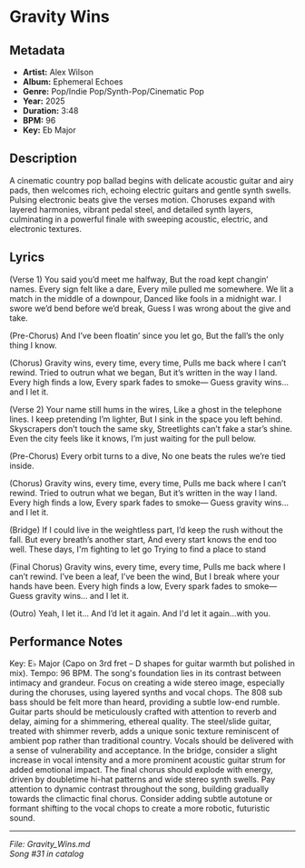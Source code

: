 # Gravity Wins

## Metadata
- **Artist:** Alex Wilson
- **Album:** Ephemeral Echoes
- **Genre:** Pop/Indie Pop/Synth-Pop/Cinematic Pop
- **Year:** 2025
- **Duration:** 3:48
- **BPM:** 96
- **Key:** Eb Major

## Description
A cinematic country pop ballad begins with delicate acoustic guitar and airy pads, then welcomes rich, echoing electric guitars and gentle synth swells. Pulsing electronic beats give the verses motion. Choruses expand with layered harmonies, vibrant pedal steel, and detailed synth layers, culminating in a powerful finale with sweeping acoustic, electric, and electronic textures.

## Lyrics

(Verse 1)
You said you’d meet me halfway,
But the road kept changin’ names.
Every sign felt like a dare,
Every mile pulled me somewhere.
We lit a match in the middle of a downpour,
Danced like fools in a midnight war.
I swore we’d bend before we’d break,
Guess I was wrong about the give and take.

(Pre-Chorus)
And I’ve been floatin’ since you let go,
But the fall’s the only thing I know.

(Chorus)
Gravity wins, every time, every time,
Pulls me back where I can’t rewind.
Tried to outrun what we began,
But it’s written in the way I land.
Every high finds a low,
Every spark fades to smoke—
Guess gravity wins… and I let it.

(Verse 2)
Your name still hums in the wires,
Like a ghost in the telephone lines.
I keep pretending I’m lighter,
But I sink in the space you left behind.
Skyscrapers don’t touch the same sky,
Streetlights can’t fake a star’s shine.
Even the city feels like it knows,
I’m just waiting for the pull below.

(Pre-Chorus)
Every orbit turns to a dive,
No one beats the rules we’re tied inside.

(Chorus)
Gravity wins, every time, every time,
Pulls me back where I can’t rewind.
Tried to outrun what we began,
But it’s written in the way I land.
Every high finds a low,
Every spark fades to smoke—
Guess gravity wins… and I let it.

(Bridge)
If I could live in the weightless part,
I’d keep the rush without the fall.
But every breath’s another start,
And every start knows the end too well.
These days, I'm fighting to let go
Trying to find a place to stand 

(Final Chorus)
Gravity wins, every time, every time,
Pulls me back where I can’t rewind.
I’ve been a leaf, I’ve been the wind,
But I break where your hands have been.
Every high finds a low,
Every spark fades to smoke—
Guess gravity wins… and I let it.

(Outro)
Yeah, I let it…
And I’d let it again.
And I'd let it again...with you.

## Performance Notes

Key: E♭ Major (Capo on 3rd fret – D shapes for guitar warmth but polished in mix). Tempo: 96 BPM. The song's foundation lies in its contrast between intimacy and grandeur. Focus on creating a wide stereo image, especially during the choruses, using layered synths and vocal chops. The 808 sub bass should be felt more than heard, providing a subtle low-end rumble. Guitar parts should be meticulously crafted with attention to reverb and delay, aiming for a shimmering, ethereal quality. The steel/slide guitar, treated with shimmer reverb, adds a unique sonic texture reminiscent of ambient pop rather than traditional country. Vocals should be delivered with a sense of vulnerability and acceptance. In the bridge, consider a slight increase in vocal intensity and a more prominent acoustic guitar strum for added emotional impact. The final chorus should explode with energy, driven by doubletime hi-hat patterns and wide stereo synth swells. Pay attention to dynamic contrast throughout the song, building gradually towards the climactic final chorus. Consider adding subtle autotune or formant shifting to the vocal chops to create a more robotic, futuristic sound.

---
*File: Gravity_Wins.md*  
*Song #31 in catalog*
